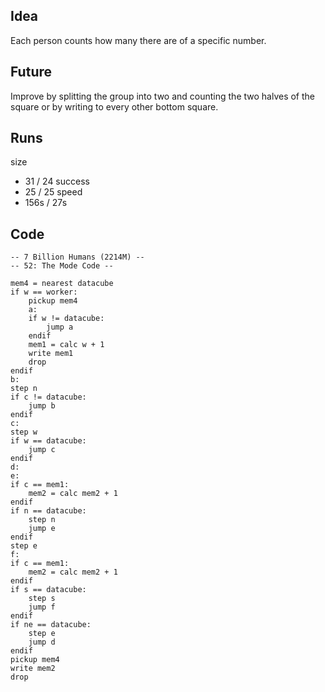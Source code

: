 
## Idea
Each person counts how many there are of a specific number.

## Future
Improve by splitting the group into two and counting the two halves of the square or by writing to every other bottom square.

## Runs

size
* 31 / 24
success
* 25 / 25
speed
* 156s / 27s

## Code

```
-- 7 Billion Humans (2214M) --
-- 52: The Mode Code --

mem4 = nearest datacube
if w == worker:
	pickup mem4
	a:
	if w != datacube:
		jump a
	endif
	mem1 = calc w + 1
	write mem1
	drop
endif
b:
step n
if c != datacube:
	jump b
endif
c:
step w
if w == datacube:
	jump c
endif
d:
e:
if c == mem1:
	mem2 = calc mem2 + 1
endif
if n == datacube:
	step n
	jump e
endif
step e
f:
if c == mem1:
	mem2 = calc mem2 + 1
endif
if s == datacube:
	step s
	jump f
endif
if ne == datacube:
	step e
	jump d
endif
pickup mem4
write mem2
drop



```
